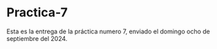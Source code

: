 # Practica-7
Esta es la entrega de la práctica numero 7, enviado el domingo ocho de septiembre del 2024.
